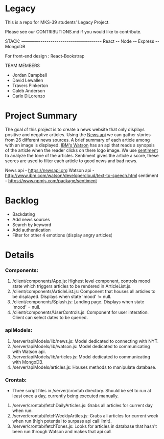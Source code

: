 # Legacy
This is a repo for MKS-39 students' Legacy Project.

Please see our CONTRIBUTIONS.md if you would like to contribute.

STACK:
————--------------------------------
React -- Node -- Express -- MongoDB

For front-end design : React-Bookstrap

TEAM MEMBERS
- Jordan Campbell
- David Lewallen
- Travers Pinkerton
- Caleb Anderson
- Carlo DiLorenzo

# Project Summary
The goal of this project is to create a news website that only displays positive and negative articles. Using the [News api](https://newsapi.org) we can gather stories from 26 different news sources. A brief summary of each article among with an image is displayed. [IBM's Watson](http://www.ibm.com/watson/developercloud/text-to-speech.html) has an api that reads a synopsis of the article when the reader clicks on there logo image. We use [sentiment](https://www.npmjs.com/package/sentiment) to analyze the tone of the articles. Sentiment gives the article a score, these scores are used to filter each article to good news and bad news.

News api - https://newsapi.org
Watson api - http://www.ibm.com/watson/developercloud/text-to-speech.html
sentiment - https://www.npmjs.com/package/sentiment

# Backlog
- Backdating
- Add news sources
- Search by keyword
- Add authentication
- Filter for other 4 emotions (display angry articles)

# Details
### Components:
1. /client/components/App.js: Highest level component, controls mood state which triggers articles to be rendered in ArticleList.js.
2. /client/components/ArticleList.js: Component that houses all articles to be displayed. Displays when state 'mood' != null.
3. /client/components/Splash.js: Landing page. Displays when state 'mood' = null.
4. /client/components/UserControls.js: Component for user interation. Client can select dates to be queried.

### apiModels:
1. /server/apiModels/lib/news.js: Model dedicated to connecting with NYT.
2. /server/apiModels/lib/watson.js: Model dedicated to communicating with Watson api.
3. /server/apiModels/lib/articles.js: Model dedicated to communicating with MongoDB.
4. /server/apiModels/articles.js: Houses methods to manipulate database.

### Crontab:
- Three script files in /server/crontab directory. Should be set to run at least once a day, currently being executed manually.
1. /server/crontab/fetchDailyArticles.js: Grabs all articles for current day when run.
2. /server/crontab/fetchWeeklyArtiles.js: Grabs all articles for current week when run (high potential to surpass api call limit).
3. /server/crontab/fetchTones.js: Looks for articles in database that hasn't been run through Watson and makes that api call.
